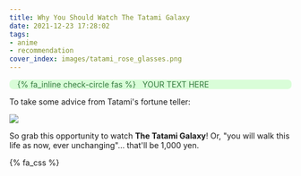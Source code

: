 ```yaml
---
title: Why You Should Watch The Tatami Galaxy
date: 2021-12-23 17:28:02
tags:
- anime
- recommendation
cover_index: images/tatami_rose_glasses.png
---
```


<div style='background-color:#D9FDD8; color:#337A3E; border-radius: .5em;'>
<span><p style='margin-left:1em; padding-right: 1em'>
{% fa_inline check-circle fas %} &nbsp; YOUR TEXT HERE</p></span>
</div>
<p>To take some advice from Tatami's fortune teller:</p>

<img src="opportunity_dangling.png" style="max-width: 100%; height: auto; width: auto\9;">

So grab this opportunity to watch **The Tatami Galaxy**! Or, "you will walk this life as now, ever unchanging"... that'll be 1,000 yen.

{% fa_css %}